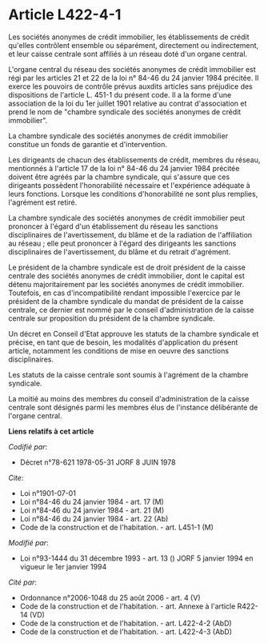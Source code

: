 # Article L422-4-1

Les sociétés anonymes de crédit immobilier, les établissements de crédit qu'elles contrôlent ensemble ou séparément,
directement ou indirectement, et leur caisse centrale sont affiliés à un réseau doté d'un organe central.

L'organe central du réseau des sociétés anonymes de crédit immobilier est régi par les articles 21 et 22 de la loi n° 84-46
du 24 janvier 1984 précitée. Il exerce les pouvoirs de contrôle prévus auxdits articles sans préjudice des dispositions de
l'article L. 451-1 du présent code. Il a la forme d'une association de la loi du 1er juillet 1901 relative au contrat
d'association et prend le nom de "chambre syndicale des sociétés anonymes de crédit immobilier".

La chambre syndicale des sociétés anonymes de crédit immobilier constitue un fonds de garantie et d'intervention.

Les dirigeants de chacun des établissements de crédit, membres du réseau, mentionnés à l'article 17 de la loi n° 84-46 du 24
janvier 1984 précitée doivent être agréés par la chambre syndicale, qui s'assure que ces dirigeants possèdent l'honorabilité
nécessaire et l'expérience adéquate à leurs fonctions. Lorsque les conditions d'honorabilité ne sont plus remplies,
l'agrément est retiré.

La chambre syndicale des sociétés anonymes de crédit immobilier peut prononcer à l'égard d'un établissement du réseau les
sanctions disciplinaires de l'avertissement, du blâme et de la radiation de l'affiliation au réseau ; elle peut prononcer à
l'égard des dirigeants les sanctions disciplinaires de l'avertissement, du blâme et du retrait d'agrément.

Le président de la chambre syndicale est de droit président de la caisse centrale des sociétés anonymes de crédit immobilier,
dont le capital est détenu majoritairement par les sociétés anonymes de crédit immobilier. Toutefois, en cas
d'incompatibilité rendant impossible l'exercice par le président de la chambre syndicale du mandat de président de la caisse
centrale, ce dernier est nommé par le conseil d'administration de la caisse centrale sur proposition du président de la
chambre syndicale.

Un décret en Conseil d'Etat approuve les statuts de la chambre syndicale et précise, en tant que de besoin, les modalités
d'application du présent article, notamment les conditions de mise en oeuvre des sanctions disciplinaires.

Les statuts de la caisse centrale sont soumis à l'agrément de la chambre syndicale.

La moitié au moins des membres du conseil d'administration de la caisse centrale sont désignés parmi les membres élus de
l'instance délibérante de l'organe central.

**Liens relatifs à cet article**

_Codifié par_:

  - Décret n°78-621 1978-05-31 JORF 8 JUIN 1978

_Cite_:

  - Loi n°1901-07-01
  - Loi n°84-46 du 24 janvier 1984 - art. 17 (M)
  - Loi n°84-46 du 24 janvier 1984 - art. 21 (M)
  - Loi n°84-46 du 24 janvier 1984 - art. 22 (Ab)
  - Code de la construction et de l'habitation. - art. L451-1 (M)

_Modifié par_:

  - Loi n°93-1444 du 31 décembre 1993 - art. 13 () JORF 5 janvier 1994 en vigueur le 1er janvier 1994

_Cité par_:

  - Ordonnance n°2006-1048 du 25 août 2006 - art. 4 (V)
  - Code de la construction et de l'habitation. - art. Annexe à l'article R422-14 (VD)
  - Code de la construction et de l'habitation. - art. L422-4-2 (AbD)
  - Code de la construction et de l'habitation. - art. L422-4-3 (AbD)
